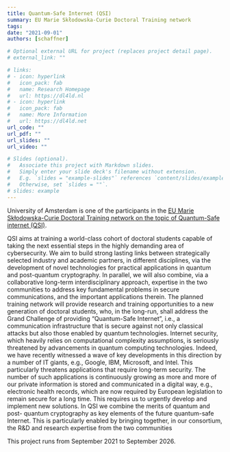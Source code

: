 ```yaml
---
title: Quantum-Safe Internet (QSI)
summary: EU Marie Skłodowska-Curie Doctoral Training network
tags:
date: "2021-09-01"
authors: [schaffner]

# Optional external URL for project (replaces project detail page).
# external_link: ""

# links:
# - icon: hyperlink
#   icon_pack: fab
#   name: Research Homepage
#   url: https://dl4ld.nl
# - icon: hyperlink
#   icon_pack: fab
#   name: More Information
#   url: https://dl4ld.net
url_code: ""
url_pdf: ""
url_slides: ""
url_video: ""

# Slides (optional).
#   Associate this project with Markdown slides.
#   Simply enter your slide deck's filename without extension.
#   E.g. `slides = "example-slides"` references `content/slides/example-slides.md`.
#   Otherwise, set `slides = ""`.
# slides: example
---
```


University of Amsterdam is one of the participants in the [EU Marie Skłodowska-Curie Doctoral Training network on the topic of Quantum-Safe internet (QSI)](https://cordis.europa.eu/project/id/101072637).

QSI aims at training a world-class cohort of doctoral students capable of taking the next essential steps in the highly demanding area of cybersecurity. We aim to build strong lasting links between strategically selected industry and academic partners, in different disciplines, via the development of novel technologies for practical applications in quantum and post-quantum cryptography. In parallel, we will also combine, via a collaborative long-term interdisciplinary approach, expertise in the two communities to address key fundamental problems in secure communications, and the important applications therein. The planned training network will provide research and training opportunities to a new generation of doctoral students, who, in the long-run, shall address the Grand Challenge of providing “Quantum-Safe Internet”, i.e., a communication infrastructure that is secure against not only classical attacks but also those enabled by quantum technologies. Internet security, which heavily relies on computational complexity assumptions, is seriously threatened by advancements in quantum computing technologies. Indeed, we have recently witnessed a wave of key developments in this direction by a number of IT giants, e.g., Google, IBM, Microsoft, and Intel. This particularly threatens applications that require long-term security. The number of such applications is continuously growing as more and more of our private information is stored and communicated in a digital way, e.g., electronic health records, which are now required by European legislation to remain secure for a long time. This requires us to urgently develop and implement new solutions. In QSI we combine the merits of quantum and post- quantum cryptography as key elements of the future quantum-safe Internet. This is particularly enabled by bringing together, in our consortium, the R&D and research expertise from the two communities

This project runs from September 2021 to September 2026.
